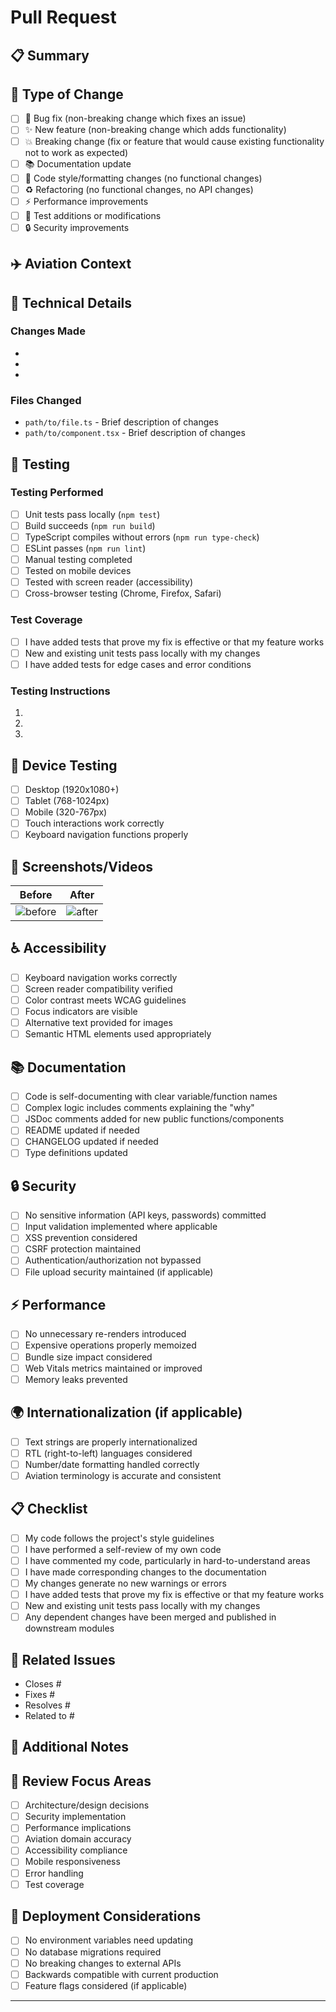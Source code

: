 # Pull Request

## 📋 Summary

<!-- Provide a brief description of what this PR accomplishes -->

## 🔄 Type of Change

- [ ] 🐛 Bug fix (non-breaking change which fixes an issue)
- [ ] ✨ New feature (non-breaking change which adds functionality)
- [ ] 💥 Breaking change (fix or feature that would cause existing functionality not to work as expected)
- [ ] 📚 Documentation update
- [ ] 🎨 Code style/formatting changes (no functional changes)
- [ ] ♻️ Refactoring (no functional changes, no API changes)
- [ ] ⚡ Performance improvements
- [ ] 🧪 Test additions or modifications
- [ ] 🔒 Security improvements

## ✈️ Aviation Context

<!-- How does this change improve the aviation training experience? -->
<!-- Include any aviation-specific considerations or requirements -->

## 🔧 Technical Details

### Changes Made

<!-- List the key changes in this PR -->

-
-
-

### Files Changed

<!-- Highlight the most important files modified -->

- `path/to/file.ts` - Brief description of changes
- `path/to/component.tsx` - Brief description of changes

## 🧪 Testing

### Testing Performed

- [ ] Unit tests pass locally (`npm test`)
- [ ] Build succeeds (`npm run build`)
- [ ] TypeScript compiles without errors (`npm run type-check`)
- [ ] ESLint passes (`npm run lint`)
- [ ] Manual testing completed
- [ ] Tested on mobile devices
- [ ] Tested with screen reader (accessibility)
- [ ] Cross-browser testing (Chrome, Firefox, Safari)

### Test Coverage

- [ ] I have added tests that prove my fix is effective or that my feature works
- [ ] New and existing unit tests pass locally with my changes
- [ ] I have added tests for edge cases and error conditions

### Testing Instructions

<!-- Provide step-by-step instructions for reviewers to test this PR -->

1.
2.
3.

## 📱 Device Testing

- [ ] Desktop (1920x1080+)
- [ ] Tablet (768-1024px)
- [ ] Mobile (320-767px)
- [ ] Touch interactions work correctly
- [ ] Keyboard navigation functions properly

## 🎨 Screenshots/Videos

<!-- Include screenshots for UI changes or videos for complex interactions -->
<!-- Use tables for before/after comparisons -->

| Before         | After         |
| -------------- | ------------- |
| ![before](url) | ![after](url) |

## ♿ Accessibility

- [ ] Keyboard navigation works correctly
- [ ] Screen reader compatibility verified
- [ ] Color contrast meets WCAG guidelines
- [ ] Focus indicators are visible
- [ ] Alternative text provided for images
- [ ] Semantic HTML elements used appropriately

## 📚 Documentation

- [ ] Code is self-documenting with clear variable/function names
- [ ] Complex logic includes comments explaining the "why"
- [ ] JSDoc comments added for new public functions/components
- [ ] README updated if needed
- [ ] CHANGELOG updated if needed
- [ ] Type definitions updated

## 🔒 Security

- [ ] No sensitive information (API keys, passwords) committed
- [ ] Input validation implemented where applicable
- [ ] XSS prevention considered
- [ ] CSRF protection maintained
- [ ] Authentication/authorization not bypassed
- [ ] File upload security maintained (if applicable)

## ⚡ Performance

- [ ] No unnecessary re-renders introduced
- [ ] Expensive operations properly memoized
- [ ] Bundle size impact considered
- [ ] Web Vitals metrics maintained or improved
- [ ] Memory leaks prevented

## 🌍 Internationalization (if applicable)

- [ ] Text strings are properly internationalized
- [ ] RTL (right-to-left) languages considered
- [ ] Number/date formatting handled correctly
- [ ] Aviation terminology is accurate and consistent

## 📋 Checklist

- [ ] My code follows the project's style guidelines
- [ ] I have performed a self-review of my own code
- [ ] I have commented my code, particularly in hard-to-understand areas
- [ ] I have made corresponding changes to the documentation
- [ ] My changes generate no new warnings or errors
- [ ] I have added tests that prove my fix is effective or that my feature works
- [ ] New and existing unit tests pass locally with my changes
- [ ] Any dependent changes have been merged and published in downstream modules

## 🔗 Related Issues

<!-- Link any related issues using GitHub keywords -->

- Closes #
- Fixes #
- Resolves #
- Related to #

## 📝 Additional Notes

<!-- Any additional information, considerations, or context for reviewers -->

## 🙏 Review Focus Areas

<!-- Highlight specific areas where you'd like extra attention from reviewers -->

- [ ] Architecture/design decisions
- [ ] Security implementation
- [ ] Performance implications
- [ ] Aviation domain accuracy
- [ ] Accessibility compliance
- [ ] Mobile responsiveness
- [ ] Error handling
- [ ] Test coverage

## 🚀 Deployment Considerations

- [ ] No environment variables need updating
- [ ] No database migrations required
- [ ] No breaking changes to external APIs
- [ ] Backwards compatible with current production
- [ ] Feature flags considered (if applicable)

---

<!--
Thank you for contributing to CFIPros! 🛩️

Your contribution helps make aviation training more accessible and effective for flight instructors and students worldwide.
-->
